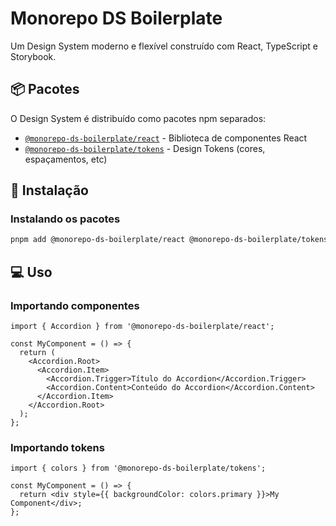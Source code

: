 # Monorepo DS Boilerplate

Um Design System moderno e flexível construído com React, TypeScript e Storybook.

## 📦 Pacotes

O Design System é distribuído como pacotes npm separados:

- [`@monorepo-ds-boilerplate/react`](https://www.npmjs.com/package/@monorepo-ds-boilerplate/react) - Biblioteca de componentes React
- [`@monorepo-ds-boilerplate/tokens`](https://www.npmjs.com/package/@monorepo-ds-boilerplate/tokens) - Design Tokens (cores, espaçamentos, etc)

## 🚀 Instalação

### Instalando os pacotes

```bash
pnpm add @monorepo-ds-boilerplate/react @monorepo-ds-boilerplate/tokens
```

## 💻 Uso

### Importando componentes

```tsx
import { Accordion } from '@monorepo-ds-boilerplate/react';

const MyComponent = () => {
  return (
    <Accordion.Root>
      <Accordion.Item>
        <Accordion.Trigger>Título do Accordion</Accordion.Trigger>
        <Accordion.Content>Conteúdo do Accordion</Accordion.Content>
      </Accordion.Item>
    </Accordion.Root>
  );
};
```

### Importando tokens

```tsx
import { colors } from '@monorepo-ds-boilerplate/tokens';

const MyComponent = () => {
  return <div style={{ backgroundColor: colors.primary }}>My Component</div>;
};
```
